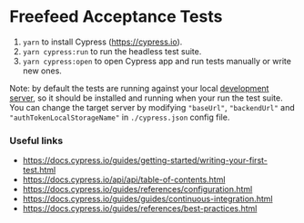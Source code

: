 # Freefeed Acceptance Tests

1. `yarn` to install Cypress (https://cypress.io).
1. `yarn cypress:run` to run the headless test suite.
1. `yarn cypress:open` to open Cypress app and run tests manually or write new ones.

Note: by default the tests are running against your local [development server](https://github.com/FreeFeed/freefeed-server), so it should be installed and running when your run the test suite. You can change the target server by modifying `"baseUrl"`, `"backendUrl"` and `"authTokenLocalStorageName"` in `./cypress.json` config file.

### Useful links

- https://docs.cypress.io/guides/getting-started/writing-your-first-test.html
- https://docs.cypress.io/api/api/table-of-contents.html
- https://docs.cypress.io/guides/references/configuration.html
- https://docs.cypress.io/guides/guides/continuous-integration.html
- https://docs.cypress.io/guides/references/best-practices.html
